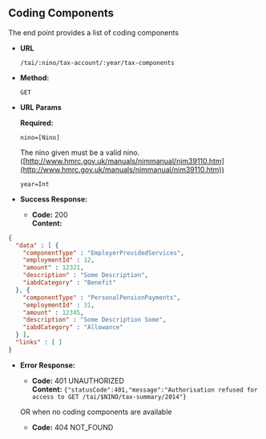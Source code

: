 Coding Components
-----------------
  The end point provides a list of coding components

* **URL**

  `/tai/:nino/tax-account/:year/tax-components`

* **Method:**

  `GET`

*  **URL Params**

   **Required:**

   `nino=[Nino]`

   The nino given must be a valid nino. ([http://www.hmrc.gov.uk/manuals/nimmanual/nim39110.htm](http://www.hmrc.gov.uk/manuals/nimmanual/nim39110.htm))

   `year=Int`

* **Success Response:**

  * **Code:** 200 <br />
    **Content:**

```json
{
  "data" : [ {
    "componentType" : "EmployerProvidedServices",
    "employmentId" : 12,
    "amount" : 12321,
    "description" : "Some Description",
    "iabdCategory" : "Benefit"
  }, {
    "componentType" : "PersonalPensionPayments",
    "employmentId" : 31,
    "amount" : 12345,
    "description" : "Some Description Some",
    "iabdCategory" : "Allowance"
  } ],
  "links" : [ ]
}
```

* **Error Response:**

  * **Code:** 401 UNAUTHORIZED <br />
    **Content:** `{"statusCode":401,"message":"Authorisation refused for access to GET /tai/$NINO/tax-summary/2014"}`

  OR when no coding components are available

  * **Code:** 404 NOT_FOUND <br />

